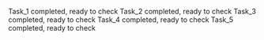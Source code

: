 Task_1 completed, ready to check
Task_2 completed, ready to check
Task_3 completed, ready to check
Task_4 completed, ready to check
Task_5 completed, ready to check
